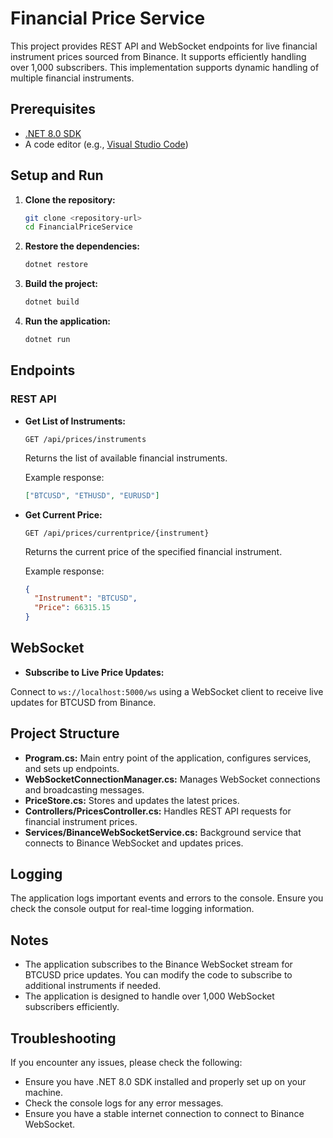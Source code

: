 # Financial Price Service

This project provides REST API and WebSocket endpoints for live financial instrument prices sourced from Binance. It supports efficiently handling over 1,000 subscribers.
This  implementation supports dynamic handling of multiple financial instruments.

## Prerequisites

- [.NET 8.0 SDK](https://dotnet.microsoft.com/download/dotnet/8.0)
- A code editor (e.g., [Visual Studio Code](https://code.visualstudio.com/))

## Setup and Run

1. **Clone the repository:**

   ```sh
   git clone <repository-url>
   cd FinancialPriceService
   ```

2. **Restore the dependencies:**

   ```sh
   dotnet restore
   ```

3. **Build the project:**

   ```sh
   dotnet build
   ```

4. **Run the application:**

   ```sh
   dotnet run
   ```

## Endpoints

### REST API

- **Get List of Instruments:**

  `GET /api/prices/instruments`

  Returns the list of available financial instruments.

  Example response:

  ```json
  ["BTCUSD", "ETHUSD", "EURUSD"]
  ```

- **Get Current Price:**

  `GET /api/prices/currentprice/{instrument}`

  Returns the current price of the specified financial instrument.

  Example response:

  ```json
  {
  	"Instrument": "BTCUSD",
  	"Price": 66315.15
  }
  ```

## WebSocket
- **Subscribe to Live Price Updates:**

Connect to `ws://localhost:5000/ws` using a WebSocket client to receive live updates for BTCUSD from Binance.

## Project Structure
- **Program.cs:** Main entry point of the application, configures services, and sets up endpoints.
- **WebSocketConnectionManager.cs:** Manages WebSocket connections and broadcasting messages.
- **PriceStore.cs:** Stores and updates the latest prices.
- **Controllers/PricesController.cs:** Handles REST API requests for financial instrument prices.
- **Services/BinanceWebSocketService.cs:** Background service that connects to Binance WebSocket and updates prices.

## Logging
The application logs important events and errors to the console. Ensure you check the console output for real-time logging information.

## Notes
- The application subscribes to the Binance WebSocket stream for BTCUSD price updates. You can modify the code to subscribe to additional instruments if needed.
- The application is designed to handle over 1,000 WebSocket subscribers efficiently.

## Troubleshooting
If you encounter any issues, please check the following:
- Ensure you have .NET 8.0 SDK installed and properly set up on your machine.
- Check the console logs for any error messages.
- Ensure you have a stable internet connection to connect to Binance WebSocket.
